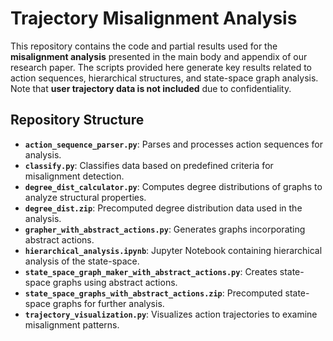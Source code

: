 # Trajectory Misalignment Analysis

This repository contains the code and partial results used for the **misalignment analysis** presented in the main body and appendix of our research paper. The scripts provided here generate key results related to action sequences, hierarchical structures, and state-space graph analysis. Note that **user trajectory data is not included** due to confidentiality.

## Repository Structure

- **`action_sequence_parser.py`**: Parses and processes action sequences for analysis.
- **`classify.py`**: Classifies data based on predefined criteria for misalignment detection.
- **`degree_dist_calculator.py`**: Computes degree distributions of graphs to analyze structural properties.
- **`degree_dist.zip`**: Precomputed degree distribution data used in the analysis.
- **`grapher_with_abstract_actions.py`**: Generates graphs incorporating abstract actions.
- **`hierarchical_analysis.ipynb`**: Jupyter Notebook containing hierarchical analysis of the state-space.
- **`state_space_graph_maker_with_abstract_actions.py`**: Creates state-space graphs using abstract actions.
- **`state_space_graphs_with_abstract_actions.zip`**: Precomputed state-space graphs for further analysis.
- **`trajectory_visualization.py`**: Visualizes action trajectories to examine misalignment patterns.
